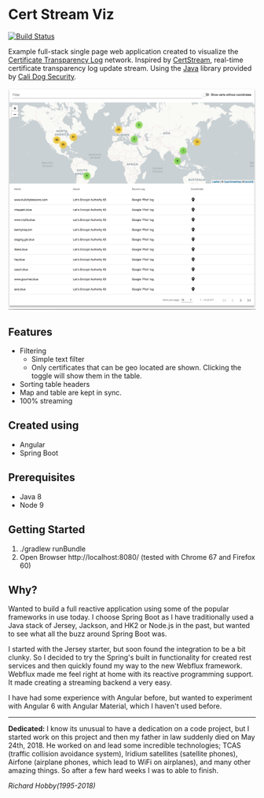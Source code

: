 # Cert Stream Viz

[![Build Status](https://travis-ci.org/vegaed/certstreamviz.svg?branch=master)](https://travis-ci.org/vegaed/certstreamviz)

Example full-stack single page web application created to visualize the [Certificate Transparency Log](https://www.certificate-transparency.org/what-is-ct) network. Inspired by [CertStream](https://certstream.calidog.io/), real-time certificate transparency log update stream. Using the [Java](https://github.com/CaliDog/certstream-java) library provided by [Cali Dog Security](https://medium.com/cali-dog-security).

![alt text](images/certstreamviz.png "Cert Stream Viz")

## Features

* Filtering 
    * Simple text filter
    * Only certificates that can be geo located are shown. Clicking the toggle will show them in the table.
* Sorting table headers
* Map and table are kept in sync.
* 100% streaming

## Created using

* Angular 
* Spring Boot

## Prerequisites

* Java 8
* Node 9

## Getting Started
1. ./gradlew runBundle
2. Open Browser http://localhost:8080/ (tested with Chrome  67 and Firefox 60)

## Why?
Wanted to build a full reactive application using some of the popular frameworks in use today. I choose Spring Boot as I have traditionally used a Java stack of Jersey, Jackson, and HK2 or Node.js in the past, but wanted to see what all the buzz around Spring Boot was.

I started with the Jersey starter, but soon found the integration to be a bit clunky. So I decided to try the Spring's built in functionality for created rest services and then quickly found my way to the new Webflux framework. Webflux made me feel right at home with its reactive programming support. It made creating a streaming backend a very easy.

I have had some experience with Angular before, but wanted to experiment with Angular 6 with Angular Material, which I haven't used before.



---
**Dedicated:** I know its unusual to have a dedication on a code project, but I started work on this project and then my father in law suddenly died on May 24th, 2018. He worked on and lead some incredible technologies; TCAS (traffic collision avoidance system), Iridium satellites (satellite phones), Airfone (airplane phones, which lead to WiFi on airplanes), and many other amazing things. So after a few hard weeks I was to able to finish.

*Richard Hobby(1995-2018)*
